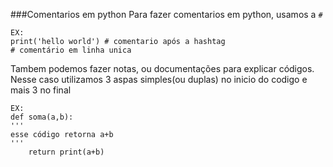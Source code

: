 ###Comentarios em python
Para fazer comentarios em python, usamos a `#`
```
EX:
print('hello world') # comentario após a hashtag
# comentário em linha unica
```


Tambem podemos fazer notas, ou documentações para explicar códigos. Nesse caso utilizamos 3 aspas simples(ou duplas) no inicio do codigo e mais 3 no final
```
EX:
def soma(a,b):
'''
esse código retorna a+b
'''
    return print(a+b)
```